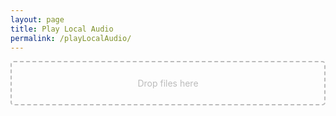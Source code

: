 ```yaml
---
layout: page
title: Play Local Audio
permalink: /playLocalAudio/
---
```

<div id="drop_zone">Drop files here</div>
<output id="fileInfo"></output>

<div class="player">
<div id="audioPlayer"></div>
<div id="showPlayer">

<script>
function handleFileSelect(evt) {
    evt.stopPropagation();
    evt.preventDefault();

    var files = evt.dataTransfer.files; // FileList object.
    var fileInfo = document.getElementById('fileInfo');
    var audioPlayer = document.getElementById('audioPlayer');
    var showPlayer = document.getElementById('showPlayer');
    audioPlayer.innerHTML = createAudioPlayer();

    // files is a FileList of File objects. List some properties.
    for (var i = 0, f; f = files[i]; i++) {
        if (f.type.indexOf('audio') == 0) {
            showPlayer.innerHTML = '';
            fileInfo.innerHTML = '<h2>Playing ' + f.name + '</h2>';
        } else {
            audioPlayer.innerHTML = '';
            showPlayer.innerHTML = '';
            fileInfo.innerHTML = '<h2>' + f.name + ' is not an audio file</h2>';
            continue;
        }       
        var reader = new FileReader();
        reader.onload = function(e) {
            //showPlayer.src = this.result;
            showPlayer.innerHTML = createMP3player('playABC', this.result, 'mp3player_tunepage');
            createSliders('playABC');
        };
        reader.readAsDataURL(f);
    }
}

function handleDragOver(evt) {
    evt.stopPropagation();
    evt.preventDefault();
    evt.dataTransfer.dropEffect = 'copy'; // Explicitly show this is a copy.
}

// Check for the various File API support.
if (window.File && window.FileReader && window.FileList && window.Blob) {
    // Setup the dnd listeners.
    var dropZone = document.getElementById('drop_zone');
    dropZone.addEventListener('dragover', handleDragOver, false);
    dropZone.addEventListener('drop', handleFileSelect, false);
} else {
    alert('The File APIs are not fully supported in this browser.');
}
</script>


</div>
</div>

<style>
.example {
  padding: 10px;
  border: 1px solid #ccc;
}
#drop_zone {
  border: 2px dashed #bbb;
  -moz-border-radius: 5px;
  -webkit-border-radius: 5px;
  border-radius: 5px;
  padding: 25px;
  text-align: center;
  font: 20pt bold 'Vollkorn';
  color: #bbb;
}
.thumb {
  height: 75px;
  border: 1px solid #000;
  margin: 10px 5px 0 0;
}
#progress_bar {
  margin: 10px 0;
  padding: 3px;
  border: 1px solid #000;
  font-size: 14px;
  clear: both;
  opacity: 0;
  -o-transition: opacity 1s linear;
  -moz-transition: opacity 1s linear;
  -webkit-transition: opacity 1s linear;
  -ms-transition: opacity 1s linear;
}
#progress_bar.loading {
  opacity: 1.0;
}
#progress_bar .percent {
  background-color: #99ccff;
  height: auto;
  width: 0;
}
#byte_content {
  margin: 5px 0;
  max-height: 100px;
  overflow-y: auto;
  overflow-x: hidden;
}
#byte_range {
  margin-top: 5px;
}
</style>
